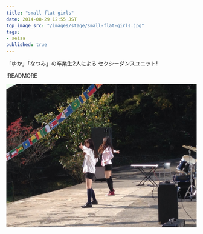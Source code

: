 ```yaml
---
title: "small flat girls"
date: 2014-08-29 12:55 JST
top_image_src: "/images/stage/small-flat-girls.jpg"
tags:
- seisa
published: true
---
```

「ゆか」「なつみ」の卒業生2人による セクシーダンスユニット!

!READMORE

![](/images/stage/small-flat-girls.jpg)